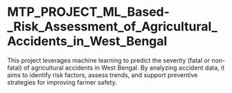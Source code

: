 # MTP_PROJECT_ML_Based-_Risk_Assessment_of_Agricultural_Accidents_in_West_Bengal
This project leverages machine learning to predict the severity (fatal or non-fatal) of agricultural accidents in West Bengal. By analyzing accident data, it aims to identify risk factors, assess trends, and support preventive strategies for improving farmer safety.
